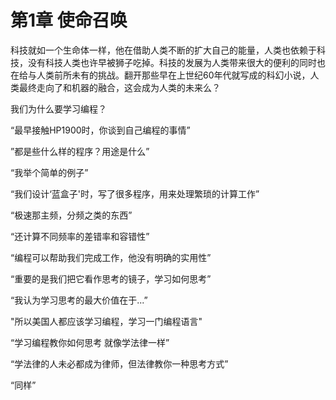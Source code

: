 # 第1章 使命召唤

科技就如一个生命体一样，他在借助人类不断的扩大自己的能量，人类也依赖于科技，没有科技人类也许早被狮子吃掉。科技的发展为人类带来很大的便利的同时也在给与人类前所未有的挑战。翻开那些早在上世纪60年代就写成的科幻小说，人类最终走向了和机器的融合，这会成为人类的未来么？

我们为什么要学习编程？

“最早接触HP1900时，你谈到自己编程的事情”

”都是些什么样的程序？用途是什么”

“我举个简单的例子”

“我们设计‘蓝盒子'时，写了很多程序，用来处理繁琐的计算工作”

“极速那主频，分频之类的东西”

“还计算不同频率的差错率和容错性”

“编程可以帮助我们完成工作，他没有明确的实用性”

“重要的是我们把它看作思考的镜子，学习如何思考”

“我认为学习思考的最大价值在于...”

"所以美国人都应该学习编程，学习一门编程语言"

“学习编程教你如何思考 就像学法律一样”

“学法律的人未必都成为律师，但法律教你一种思考方式”

“同样”


